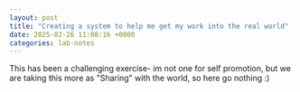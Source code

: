 ```yaml
---
layout: post
title: "Creating a system to help me get my work into the real world"
date: 2025-02-26 11:08:16 +0000
categories: lab-notes
---
```


This has been a challenging exercise- im not one for self promotion, but we are taking this more as "Sharing" with the world, so here go nothing :)